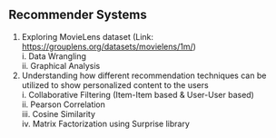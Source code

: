## Recommender Systems 

1. Exploring MovieLens dataset (Link: https://grouplens.org/datasets/movielens/1m/)  
   i. Data Wrangling  
   ii. Graphical Analysis
3. Understanding how different recommendation techniques can be utilized to show personalized content to the users  
   i. Collaborative Filtering (Item-Item based & User-User based)  
   ii. Pearson Correlation  
   iii. Cosine Similarity  
   iv. Matrix Factorization using Surprise library 
   
   
